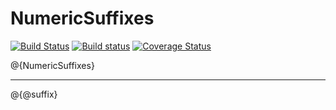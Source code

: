 # NumericSuffixes

[![Build Status](https://travis-ci.org/MichaelHatherly/NumericSuffixes.jl.svg?branch=master)](https://travis-ci.org/MichaelHatherly/NumericSuffixes.jl)
[![Build status](https://ci.appveyor.com/api/projects/status/o0e0nau6yonqoi4d?svg=true)](https://ci.appveyor.com/project/MichaelHatherly/numericsuffixes-jl)
[![Coverage Status](http://codecov.io/github/MichaelHatherly/NumericSuffixes.jl/coverage.svg?branch=master)](http://codecov.io/github/MichaelHatherly/NumericSuffixes.jl?branch=master)

@{NumericSuffixes}

<hr/>

@{@suffix}
